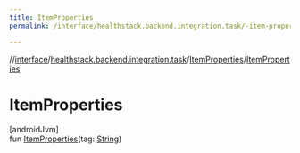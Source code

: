 ```yaml
---
title: ItemProperties
permalink: /interface/healthstack.backend.integration.task/-item-properties/-item-properties.html

---
```

//[interface](../../../index.html)/[healthstack.backend.integration.task](../index.html)/[ItemProperties](index.html)/[ItemProperties](-item-properties.html)



# ItemProperties



[androidJvm]\
fun [ItemProperties](-item-properties.html)(tag: [String](https://kotlinlang.org/api/latest/jvm/stdlib/kotlin/-string/index.html))




